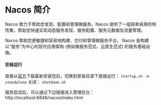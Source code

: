 # Nacos 简介

Nacos 致力于帮助您发现、配置和管理微服务。Nacos 提供了一组简单易用的特性集，帮助您快速实现动态服务发现、服务配置、服务元数据及流量管理。

Nacos 帮助您更敏捷和容易地构建、交付和管理微服务平台。 Nacos 是构建以“服务”为中心的现代应用架构 (例如微服务范式、云原生范式) 的服务基础设施。


#### 安装运行
直接从[官方](https://github.com/alibaba/nacos/releases)下载最新安装包后，切换到安装目录下直接运行：
`startup.sh -m standalone`
关闭：
`shutdown.sh`

服务启动后，可以通过下边链接进入管理后台：http://localhost:8848/nacos/index.html


